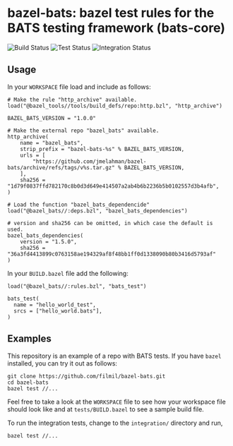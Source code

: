 # bazel-bats: bazel test rules for the BATS testing framework (bats-core)

![Build Status](https://github.com/jmelahman/bazel-bats/workflows/Build/badge.svg)
![Test Status](https://github.com/jmelahman/bazel-bats/workflows/Test/badge.svg)
![Integration Status](https://github.com/jmelahman/bazel-bats/workflows/Integration/badge.svg)

## Usage

In your `WORKSPACE` file load and include as follows:

```
# Make the rule "http_archive" available.
load("@bazel_tools//tools/build_defs/repo:http.bzl", "http_archive")

BAZEL_BATS_VERSION = "1.0.0"

# Make the external repo "bazel_bats" available.
http_archive(
    name = "bazel_bats",
    strip_prefix = "bazel-bats-%s" % BAZEL_BATS_VERSION,
    urls = [
        "https://github.com/jmelahman/bazel-bats/archive/refs/tags/v%s.tar.gz" % BAZEL_BATS_VERSION,
    ],
    sha256 = "1d79f0837ffd782170c8b0d3d649e414507a2ab4b6b2236b5b0102557d3b4afb",
)

# Load the function "bazel_bats_dependencide"
load("@bazel_bats//:deps.bzl", "bazel_bats_dependencies")

# version and sha256 can be omitted, in which case the default is used.
bazel_bats_dependencies(
    version = "1.5.0",
    sha256 = "36a3fd4413899c0763158ae194329af8f48bb1ff0d1338090b80b3416d5793af"
)
```

In your `BUILD.bazel` file add the following:

```
load("@bazel_bats//:rules.bzl", "bats_test")

bats_test(
  name = "hello_world_test",
  srcs = ["hello_world.bats"],
)
```

## Examples

This repository is an example of a repo with BATS tests.  If you have `bazel`
installed, you can try it out as follows:

```console
git clone https://github.com/filmil/bazel-bats.git
cd bazel-bats
bazel test //...
```

Feel free to take a look at the `WORKSPACE` file to see how your workspace file
should look like and at `tests/BUILD.bazel` to see a sample build file.

To run the integration tests, change to the `integration/` directory and run,
```console
bazel test //...
```
